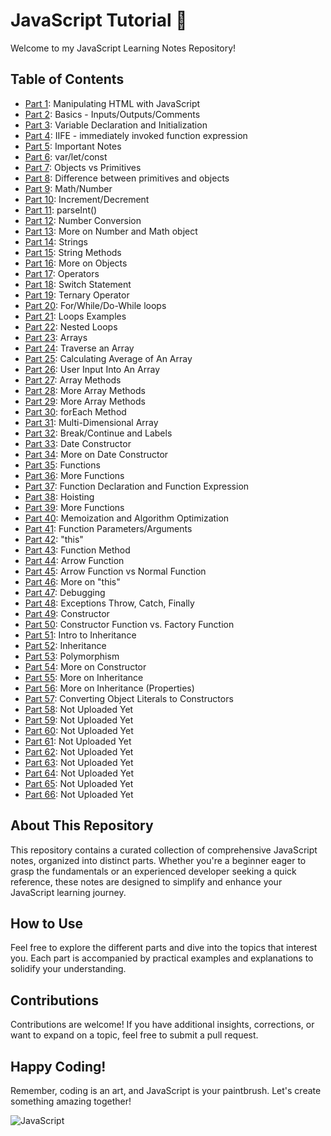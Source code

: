 # JavaScript Tutorial 🚀

Welcome to my JavaScript Learning Notes Repository!

## Table of Contents

- [Part 1](JS-Parts/JavaScript-P1/): Manipulating HTML with JavaScript
- [Part 2](JS-Parts/JavaScript-P2/): Basics - Inputs/Outputs/Comments
- [Part 3](JS-Parts/JavaScript-P3/): Variable Declaration and Initialization
- [Part 4](JS-Parts/JavaScript-P4/): IIFE - immediately invoked function expression
- [Part 5](JS-Parts/JavaScript-P5/): Important Notes
- [Part 6](JS-Parts/JavaScript-P6/): var/let/const
- [Part 7](JS-Parts/JavaScript-P7/): Objects vs Primitives
- [Part 8](JS-Parts/JavaScript-P8/): Difference between primitives and objects
- [Part 9](JS-Parts/JavaScript-P9/): Math/Number
- [Part 10](JS-Parts/JavaScript-P10/): Increment/Decrement
- [Part 11](JS-Parts/JavaScript-P11/): parseInt()
- [Part 12](JS-Parts/JavaScript-P12/): Number Conversion
- [Part 13](JS-Parts/JavaScript-P13/): More on Number and Math object
- [Part 14](JS-Parts/JavaScript-P14/): Strings
- [Part 15](JS-Parts/JavaScript-P15/): String Methods
- [Part 16](JS-Parts/JavaScript-P16/): More on Objects
- [Part 17](JS-Parts/JavaScript-P17/): Operators
- [Part 18](JS-Parts/JavaScript-P18/): Switch Statement
- [Part 19](JS-Parts/JavaScript-P19/): Ternary Operator
- [Part 20](JS-Parts/JavaScript-P20/): For/While/Do-While loops
- [Part 21](JS-Parts/JavaScript-P21/): Loops Examples
- [Part 22](JS-Parts/JavaScript-P22/): Nested Loops
- [Part 23](JS-Parts/JavaScript-P23/): Arrays
- [Part 24](JS-Parts/JavaScript-P24/): Traverse an Array
- [Part 25](JS-Parts/JavaScript-P25/): Calculating Average of An Array
- [Part 26](JS-Parts/JavaScript-P26/): User Input Into An Array
- [Part 27](JS-Parts/JavaScript-P27/): Array Methods
- [Part 28](JS-Parts/JavaScript-P28/): More Array Methods
- [Part 29](JS-Parts/JavaScript-P29/): More Array Methods
- [Part 30](JS-Parts/JavaScript-P30/): forEach Method
- [Part 31](JS-Parts/JavaScript-P31/): Multi-Dimensional Array
- [Part 32](JS-Parts/JavaScript-P32/): Break/Continue and Labels
- [Part 33](JS-Parts/JavaScript-P33/): Date Constructor
- [Part 34](JS-Parts/JavaScript-P34/): More on Date Constructor
- [Part 35](JS-Parts/JavaScript-P35/): Functions
- [Part 36](JS-Parts/JavaScript-P36/): More Functions
- [Part 37](JS-Parts/JavaScript-P37/): Function Declaration and Function Expression
- [Part 38](JS-Parts/JavaScript-P38/): Hoisting
- [Part 39](JS-Parts/JavaScript-P39/): More Functions
- [Part 40](JS-Parts/JavaScript-P40/): Memoization and Algorithm Optimization
- [Part 41](JS-Parts/JavaScript-P41/): Function Parameters/Arguments
- [Part 42](JS-Parts/JavaScript-P42/): "this"
- [Part 43](JS-Parts/JavaScript-P43/): Function Method
- [Part 44](JS-Parts/JavaScript-P44/): Arrow Function
- [Part 45](JS-Parts/JavaScript-P45/): Arrow Function vs Normal Function
- [Part 46](JS-Parts/JavaScript-P46/): More on "this"
- [Part 47](JS-Parts/JavaScript-P47/): Debugging
- [Part 48](JS-Parts/JavaScript-P48/): Exceptions Throw, Catch, Finally
- [Part 49](JS-Parts/JavaScript-P49/): Constructor
- [Part 50](JS-Parts/JavaScript-P50/): Constructor Function vs. Factory Function
- [Part 51](JS-Parts/JavaScript-P51/): Intro to Inheritance
- [Part 52](JS-Parts/JavaScript-P52/): Inheritance
- [Part 53](JS-Parts/JavaScript-P53/): Polymorphism
- [Part 54](JS-Parts/JavaScript-P54/): More on Constructor
- [Part 55](JS-Parts/JavaScript-P55/): More on Inheritance
- [Part 56](JS-Parts/JavaScript-P56/): More on Inheritance (Properties)
- [Part 57](JS-Parts/JavaScript-P57/): Converting Object Literals to Constructors
- [Part 58](JS-Parts/JavaScript-P58/): Not Uploaded Yet
- [Part 59](JS-Parts/JavaScript-P59/): Not Uploaded Yet
- [Part 60](JS-Parts/JavaScript-P60/): Not Uploaded Yet
- [Part 61](JS-Parts/JavaScript-P61/): Not Uploaded Yet
- [Part 62](JS-Parts/JavaScript-P62/): Not Uploaded Yet
- [Part 63](JS-Parts/JavaScript-P63/): Not Uploaded Yet
- [Part 64](JS-Parts/JavaScript-P64/): Not Uploaded Yet
- [Part 65](JS-Parts/JavaScript-P65/): Not Uploaded Yet
- [Part 66](JS-Parts/JavaScript-P66/): Not Uploaded Yet

## About This Repository

This repository contains a curated collection of comprehensive JavaScript notes, organized into distinct parts. Whether you're a beginner eager to grasp the fundamentals or an experienced developer seeking a quick reference, these notes are designed to simplify and enhance your JavaScript learning journey.

## How to Use

Feel free to explore the different parts and dive into the topics that interest you. Each part is accompanied by practical examples and explanations to solidify your understanding.

## Contributions

Contributions are welcome! If you have additional insights, corrections, or want to expand on a topic, feel free to submit a pull request.

## Happy Coding!

Remember, coding is an art, and JavaScript is your paintbrush. Let's create something amazing together!

![JavaScript](https://media.giphy.com/media/ln7z2eWriiQAllfVcn/giphy.gif)
